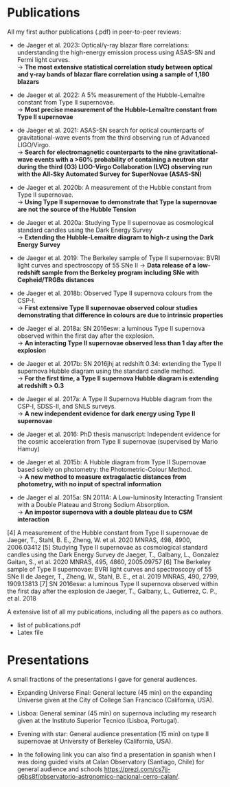 # Publications

All my first author publications (.pdf) in peer-to-peer reviews:  

- de Jaeger et al. 2023: Optical/γ-ray blazar flare correlations: understanding the high-energy emission process using
ASAS-SN and Fermi light curves.  
-> **The most extensive statistical correlation study between optical and γ-ray  bands of blazar flare correlation using a sample of 1,180 blazars**

- de Jaeger et al. 2022: A 5% measurement of the Hubble-Lemaître constant from Type II supernovae.  
-> **Most precise measurement of the Hubble-Lemaître constant from Type II supernovae**

- de Jaeger et al. 2021: ASAS-SN search for optical counterparts of gravitational-wave events from the third observing
run of Advanced LIGO/Virgo.  
-> **Search for electromagnetic counterparts to the nine gravitational-wave events with a >60% probability of containing a neutron star during the third (O3) LIGO-Virgo Collaboration (LVC) observing run with the All-Sky Automated Survey for SuperNovae (ASAS-SN)**

- de Jaeger et al. 2020b: A measurement of the Hubble constant from Type II supernovae.  
-> **Using Type II supernovae to demonstrate that Type Ia supernovae are not the source of the Hubble Tension**

- de Jaeger et al. 2020a: Studying Type II supernovae as cosmological standard candles using the Dark Energy Survey  
-> **Extending the Hubble-Lemaitre diagram to high-z using the Dark Energy Survey**

- de Jaeger et al. 2019: The Berkeley sample of Type II supernovae: BVRI light curves and spectroscopy of 55 SNe II
-> **Data release of a low-redshift sample from the Berkeley program including SNe with Cepheid/TRGBs distances**

- de Jaeger et al. 2018b: Observed Type II supernova colours from the CSP-I.  
-> **First extensive Type II supernovae observed colour studies demonstrating that difference in colours are due to intrinsic properties**

- de Jaeger el al. 2018a: SN 2016esw: a luminous Type II supernova observed within the first day after the explosion.  
-> **An interacting Type II supernovae observed less than 1 day after the explosion**

- de Jaeger et al. 2017b: SN 2016jhj at redshift 0.34: extending the Type II supernova Hubble diagram using the standard candle method.  
-> **For the first time, a Type II supernova Hubble diagram is extending at redshift > 0.3**

- de Jaeger el al. 2017a: A Type II Supernova Hubble diagram from the CSP-I, SDSS-II, and SNLS surveys.  
-> **A new independent evidence for dark energy using Type II supernovae**

- de Jaeger et al. 2016: PhD thesis manuscript: Independent evidence for the cosmic acceleration from Type II supernovae (supervised by Mario Hamuy)

- de Jaeger et al. 2015b: A Hubble diagram from Type II Supernovae based solely on photometry: the Photometric-Colour Method.  
-> **A new method to measure extragalactic distances from photometry, with no input of spectral information**

- de Jaeger el al. 2015a: SN 2011A: A Low-luminosity Interacting Transient with a Double Plateau and Strong Sodium Absorption.  
-> **An impostor supernova with a double plateau due to CSM interaction**



[4] A measurement of the Hubble constant from Type II supernovae
de Jaeger, T., Stahl, B. E., Zheng, W. et al. 2020
MNRAS, 498, 4900, 2006.03412
[5] Studying Type II supernovae as cosmological standard candles using the Dark Energy Survey
de Jaeger, T., Galbany, L., Gonzalez Gaitan, S., et al. 2020
MNRAS, 495, 4860, 2005.09757
[6] The Berkeley sample of Type II supernovae: BVRI light curves and spectroscopy of 55 SNe II
de Jaeger, T., Zheng, W., Stahl, B. E., et al. 2019
MNRAS, 490, 2799, 1909.13813
[7] SN 2016esw: a luminous Type II supernova observed within the first day after the explosion
de Jaeger, T., Galbany, L., Gutierrez, C. P., et al. 2018


A extensive list of all my publications, including all the papers as co authors.  


- list of publications.pdf  
- Latex file

# Presentations   

A small fractions of the presentations I gave for general audiences.   

- Expanding Universe Final: General lecture (45 min) on the expanding Universe given at the City of College San Francisco (California, USA).  

- Lisboa: General seminar (45 min) on supernova including my research given at the Instituto Superior Tecnico (Lisboa, Portugal).  

- Evening with star: General audience presentation (15 min) on type II supernovae at University of Berkeley (California, USA).  

- In the following link you can also find a presentation in spanish when I was doing guided visits at Calan Observatory (Santiago, Chile) for general audience and schools  https://prezi.com/cs7jj-q6bs8f/observatorio-astronomico-nacional-cerro-calan/.






